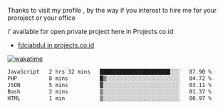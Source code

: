 Thanks to visit my profile , by the way if you interest to hire me for your proroject or your office 

i' available for open private project here in Projects.co.id 

- [fdciabdul in projects.co.id](https://projects.co.id/public/browse_users/view/496e26/fdciabdul)



[![wakatime](https://wakatime.com/badge/user/87646243-158a-4241-a3cb-668e1fa2dbb8.svg)](https://wakatime.com/@87646243-158a-4241-a3cb-668e1fa2dbb8)
<!--START_SECTION:waka-->

```txt
JavaScript   2 hrs 32 mins   ██████████████████████░░░   87.90 %
PHP          8 mins          █▒░░░░░░░░░░░░░░░░░░░░░░░   04.72 %
JSON         5 mins          ▓░░░░░░░░░░░░░░░░░░░░░░░░   03.11 %
Bash         2 mins          ▒░░░░░░░░░░░░░░░░░░░░░░░░   01.37 %
HTML         1 min           ▒░░░░░░░░░░░░░░░░░░░░░░░░   00.97 %
```

<!--END_SECTION:waka-->
